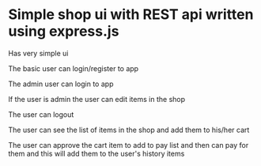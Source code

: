 # Simple shop ui with REST api written using express.js

Has very simple ui

The basic user can login/register to app

The admin user can login to app

If the user is admin the user can edit items in the shop

The user can logout

The user can see the list of items in the shop and add them to his/her cart

The user can approve the cart item to add to pay list and then can pay for them and this will add them to the user's history items




